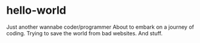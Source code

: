 # hello-world
Just another wannabe coder/programmer
About to embark on a journey of coding.
Trying to save the world from bad websites. And stuff.
